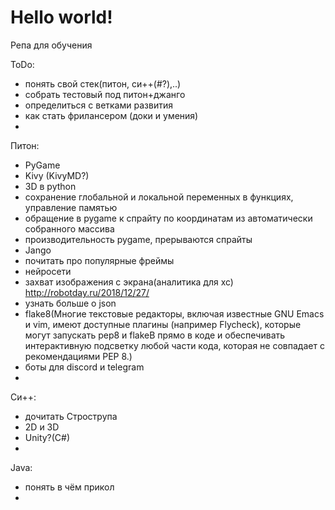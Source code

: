 # Hello world!
Репа для обучения

ToDo:
- понять свой стек(питон, си++(#?),..)
- собрать тестовый под питон+джанго
- определиться с ветками развития
- как стать фрилансером (доки и умения)
- 

Питон:
- PyGame
- Kivy (KivyMD?)
- 3D в python
- сохранение глобальной и локальной переменных в функциях, управление памятью
- обращение в pygame к спрайту по координатам из автоматически собранного массива
- производительность pygame, прерываются спрайты
- Jango
- почитать про популярные фреймы
- нейросети
- захват изображения с экрана(аналитика для хс) http://robotday.ru/2018/12/27/
- узнать больше о json
- flake8(Многие текстовые редакторы, включая известные GNU Emacs и vim, имеют доступные
плагины (например Flycheck), которые могут запускать рер8 и flakeB
прямо в коде и обеспечивать интерактивную подсветку любой части кода, которая
не совпадает с рекомендациями РЕР 8.)
- боты для discord и telegram
- 

Си++:
- дочитать Строструпа
- 2D и 3D
- Unity?(C#)
-

Java:
- понять в чём прикол
-
